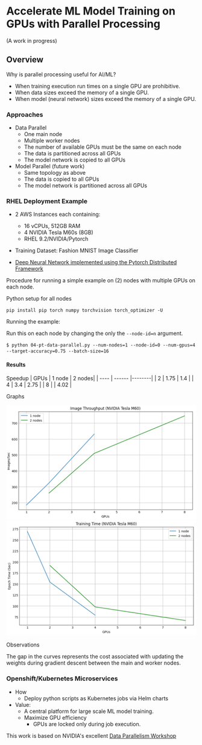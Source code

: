 # Accelerate ML Model Training on GPUs with Parallel Processing 

(A work in progress)

## Overview

Why is parallel processing useful for AI/ML?

- When training execution run times on a single GPU are prohibitive.
- When data sizes exceed the memory of a single GPU.
- When model (neural network) sizes exceed the memory of a single GPU.

### Approaches

- Data Parallel
  - One main node
  - Multiple worker nodes
  - The number of available GPUs must be the same on each node
  - The data is partitioned across all GPUs
  - The model network is copied to all GPUs
- Model Parallel (future work)
  - Same topology as above
  - The data is copied to all GPUs
  - The model network is partitioned across all GPUs
  
### RHEL Deployment Example

- 2 AWS Instances each containing:
  - 16 vCPUs, 512GB RAM
  - 4 NVIDIA Tesla M60s (8GB)
  - RHEL 9.2/NVIDIA/Pytorch

- Training Dataset: Fashion MNIST Image Classifier
- [Deep Neural Network implemented using the Pytorch Distributed Framework](https://pytorch.org/tutorials/beginner/dist_overview.html)

Procedure for running a simple example on (2) nodes with multiple GPUs on each node.

Python setup for all nodes
```
pip install pip torch numpy torchvision torch_optimizer -U
```
Running the example:

Run this on each node by changing the only the `--node-id=n` argument.

```
$ python 04-pt-data-parallel.py --num-nodes=1 --node-id=0 --num-gpus=4 --target-accuracy=0.75 --batch-size=16
```
#### Results

Speedup
| GPUs | 1 node | 2 nodes|
| ---- | ------ |--------|
| 2    | 1.75   | 1.4    |
| 4    | 3.4    | 2.75   |
| 8    |        | 4.02   |

Graphs

![Throughput](/images/throughput.png)
![Training](/images/training.png)

Observations

The gap in the curves represents the cost associated with updating the weights during gradient descent between the main and worker nodes.

### Openshift/Kubernetes Microservices
  - How
    - Deploy python scripts as Kubernetes jobs via Helm charts
  - Value:
    - A central platform for large scale ML model training.
    - Maximize GPU efficiency
      - GPUs are locked only during job execution.

This work is based on NVIDIA's excellent [Data Parallelism Workshop](https://www.nvidia.com/en-us/training/instructor-led-workshops/train-deep-learning-models-on-multi-gpus/)
